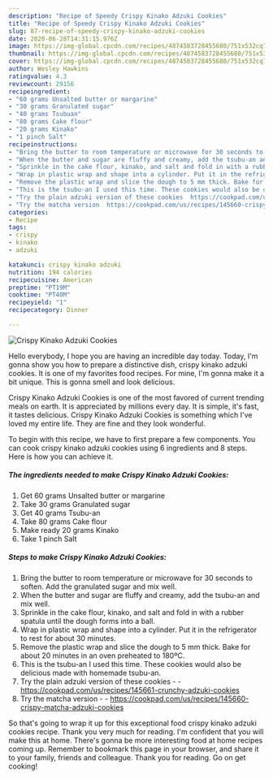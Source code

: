 ```yaml
---
description: "Recipe of Speedy Crispy Kinako Adzuki Cookies"
title: "Recipe of Speedy Crispy Kinako Adzuki Cookies"
slug: 87-recipe-of-speedy-crispy-kinako-adzuki-cookies
date: 2020-06-28T14:31:15.976Z
image: https://img-global.cpcdn.com/recipes/4874583728455680/751x532cq70/crispy-kinako-adzuki-cookies-recipe-main-photo.jpg
thumbnail: https://img-global.cpcdn.com/recipes/4874583728455680/751x532cq70/crispy-kinako-adzuki-cookies-recipe-main-photo.jpg
cover: https://img-global.cpcdn.com/recipes/4874583728455680/751x532cq70/crispy-kinako-adzuki-cookies-recipe-main-photo.jpg
author: Wesley Hawkins
ratingvalue: 4.3
reviewcount: 29156
recipeingredient:
- "60 grams Unsalted butter or margarine"
- "30 grams Granulated sugar"
- "40 grams Tsubuan"
- "80 grams Cake flour"
- "20 grams Kinako"
- "1 pinch Salt"
recipeinstructions:
- "Bring the butter to room temperature or microwave for 30 seconds to soften. Add the granulated sugar and mix well."
- "When the butter and sugar are fluffy and creamy, add the tsubu-an and mix well."
- "Sprinkle in the cake flour, kinako, and salt and fold in with a rubber spatula until the dough forms into a ball."
- "Wrap in plastic wrap and shape into a cylinder. Put it in the refrigerator to rest for about 30 minutes."
- "Remove the plastic wrap and slice the dough to 5 mm thick. Bake for about 20 minutes in an oven preheated to 180ºC."
- "This is the tsubu-an I used this time. These cookies would also be delicious made with homemade tsubu-an."
- "Try the plain adzuki version of these cookies  https://cookpad.com/us/recipes/145661-crunchy-adzuki-cookies"
- "Try the matcha version  https://cookpad.com/us/recipes/145660-crispy-matcha-adzuki-cookies"
categories:
- Recipe
tags:
- crispy
- kinako
- adzuki

katakunci: crispy kinako adzuki 
nutrition: 194 calories
recipecuisine: American
preptime: "PT19M"
cooktime: "PT40M"
recipeyield: "1"
recipecategory: Dinner

---
```



![Crispy Kinako Adzuki Cookies](https://img-global.cpcdn.com/recipes/4874583728455680/751x532cq70/crispy-kinako-adzuki-cookies-recipe-main-photo.jpg)

Hello everybody, I hope you are having an incredible day today. Today, I'm gonna show you how to prepare a distinctive dish, crispy kinako adzuki cookies. It is one of my favorites food recipes. For mine, I'm gonna make it a bit unique. This is gonna smell and look delicious.



Crispy Kinako Adzuki Cookies is one of the most favored of current trending meals on earth. It is appreciated by millions every day. It is simple, it's fast, it tastes delicious. Crispy Kinako Adzuki Cookies is something which I've loved my entire life. They are fine and they look wonderful.


To begin with this recipe, we have to first prepare a few components. You can cook crispy kinako adzuki cookies using 6 ingredients and 8 steps. Here is how you can achieve it.

<!--inarticleads1-->

##### The ingredients needed to make Crispy Kinako Adzuki Cookies:

1. Get 60 grams Unsalted butter or margarine
1. Take 30 grams Granulated sugar
1. Get 40 grams Tsubu-an
1. Take 80 grams Cake flour
1. Make ready 20 grams Kinako
1. Take 1 pinch Salt




<!--inarticleads2-->

##### Steps to make Crispy Kinako Adzuki Cookies:

1. Bring the butter to room temperature or microwave for 30 seconds to soften. Add the granulated sugar and mix well.
1. When the butter and sugar are fluffy and creamy, add the tsubu-an and mix well.
1. Sprinkle in the cake flour, kinako, and salt and fold in with a rubber spatula until the dough forms into a ball.
1. Wrap in plastic wrap and shape into a cylinder. Put it in the refrigerator to rest for about 30 minutes.
1. Remove the plastic wrap and slice the dough to 5 mm thick. Bake for about 20 minutes in an oven preheated to 180ºC.
1. This is the tsubu-an I used this time. These cookies would also be delicious made with homemade tsubu-an.
1. Try the plain adzuki version of these cookies -  - https://cookpad.com/us/recipes/145661-crunchy-adzuki-cookies
1. Try the matcha version -  - https://cookpad.com/us/recipes/145660-crispy-matcha-adzuki-cookies




So that's going to wrap it up for this exceptional food crispy kinako adzuki cookies recipe. Thank you very much for reading. I'm confident that you will make this at home. There's gonna be more interesting food at home recipes coming up. Remember to bookmark this page in your browser, and share it to your family, friends and colleague. Thank you for reading. Go on get cooking!
